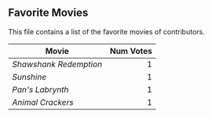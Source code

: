 ## Favorite Movies

This file contains a list of the favorite movies of contributors.

 Movie | Num Votes
---|--:|
 *Shawshank Redemption* | 1 
 *Sunshine* | 1
 *Pan's Labrynth* | 1
 *Animal Crackers* | 1
